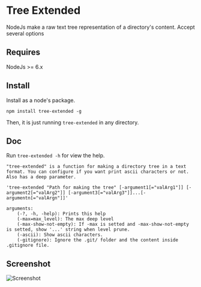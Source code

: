 # Tree Extended

NodeJs make a raw text tree representation of a directory's content. Accept several options

## Requires

NodeJs >= 6.x

## Install

Install as a node's package.

`npm install tree-extended -g`

Then, it is just running `tree-extended` in any directory.

## Doc

Run `tree-extended -h` for view the help.

```
"tree-extended" is a function for making a directory tree in a text format. You can configure if you want print ascii characters or not. Also has a deep parameter.
    
'tree-extended "Path for making the tree" [-argument1[="valArg1"]] [-argument2[="valArg2"]] [-argument3[="valArg3"]]...[-argumentn[="valArgn"]]'

arguments:
    (-?, -h, -help): Prints this help
    (-max=max_level): The max deep level
    (-max-show-not-empty): If -max is setted and -max-show-not-empty is setted, show '...' string when level prune.
    (-ascii): Show ascii characters.
    (-gitignore): Ignore the .git/ folder and the content inside .gitignore file.
```

## Screenshot

![Screenshot](https://github.com/rulyotano/tree-extended/blob/master/image.png)